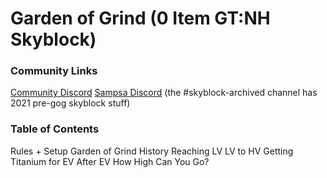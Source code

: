 # Garden of Grind (0 Item GT:NH Skyblock)

### Community Links
[Community Discord](https://discord.gg/59SeScdfX8)
[Sampsa Discord](https://discord.gg/yFrsUWD) (the #skyblock-archived channel has 2021 pre-gog skyblock stuff)

### Table of Contents
Rules + Setup
Garden of Grind History
Reaching LV
LV to HV
Getting Titanium for EV
After EV
How High Can You Go?
